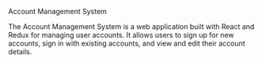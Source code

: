 Account Management System

The Account Management System is a web application built with React and Redux for managing user accounts. It allows users to sign up for new accounts, sign in with existing accounts, and view and edit their account details.

